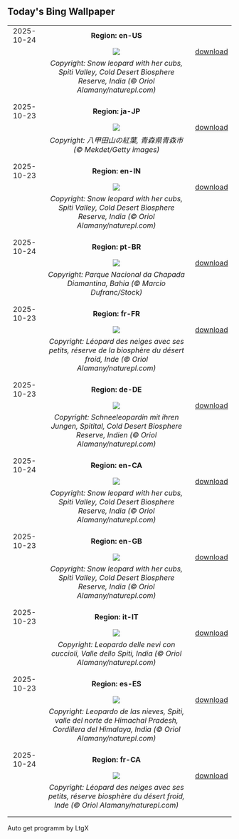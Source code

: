 ## Today's Bing Wallpaper
|      |      |      |
| :----: | :----: | :----: |
|2025-10-24|**Region: en-US**||
||![](https://www.bing.com/th?id=OHR.SnowLeopard_EN-US3294064537_UHD.jpg&pid=hp&w=1152&h=648&rs=1&c=4)| [download](https://www.bing.com/th?id=OHR.SnowLeopard_EN-US3294064537_UHD.jpg)|
||*Copyright: Snow leopard with her cubs, Spiti Valley, Cold Desert Biosphere Reserve, India (© Oriol Alamany/naturepl.com)*
||
|||
|2025-10-23|**Region: ja-JP**||
||![](https://www.bing.com/th?id=OHR.AomoriAutumn2025_JA-JP3668853549_UHD.jpg&pid=hp&w=1152&h=648&rs=1&c=4)| [download](https://www.bing.com/th?id=OHR.AomoriAutumn2025_JA-JP3668853549_UHD.jpg)|
||*Copyright: 八甲田山の紅葉, 青森県青森市 (© Mekdet/Getty images)*
||
|||
|2025-10-23|**Region: en-IN**||
||![](https://www.bing.com/th?id=OHR.SnowLeopard_EN-IN6193206285_UHD.jpg&pid=hp&w=1152&h=648&rs=1&c=4)| [download](https://www.bing.com/th?id=OHR.SnowLeopard_EN-IN6193206285_UHD.jpg)|
||*Copyright: Snow leopard with her cubs, Spiti Valley, Cold Desert Biosphere Reserve, India (© Oriol Alamany/naturepl.com)*
||
|||
|2025-10-24|**Region: pt-BR**||
||![](https://www.bing.com/th?id=OHR.PondCave_PT-BR4920189612_UHD.jpg&pid=hp&w=1152&h=648&rs=1&c=4)| [download](https://www.bing.com/th?id=OHR.PondCave_PT-BR4920189612_UHD.jpg)|
||*Copyright: Parque Nacional da Chapada Diamantina, Bahia (© Marcio Dufranc/Stock)*
||
|||
|2025-10-23|**Region: fr-FR**||
||![](https://www.bing.com/th?id=OHR.SnowLeopard_FR-FR6410501585_UHD.jpg&pid=hp&w=1152&h=648&rs=1&c=4)| [download](https://www.bing.com/th?id=OHR.SnowLeopard_FR-FR6410501585_UHD.jpg)|
||*Copyright: Léopard des neiges avec ses petits, réserve de la biosphère du désert froid, Inde (© Oriol Alamany/naturepl.com)*
||
|||
|2025-10-23|**Region: de-DE**||
||![](https://www.bing.com/th?id=OHR.SnowLeopard_DE-DE9074654183_UHD.jpg&pid=hp&w=1152&h=648&rs=1&c=4)| [download](https://www.bing.com/th?id=OHR.SnowLeopard_DE-DE9074654183_UHD.jpg)|
||*Copyright: Schneeleopardin mit ihren Jungen, Spitital, Cold Desert Biosphere Reserve, Indien (© Oriol Alamany/naturepl.com)*
||
|||
|2025-10-24|**Region: en-CA**||
||![](https://www.bing.com/th?id=OHR.SnowLeopard_EN-CA8504425279_UHD.jpg&pid=hp&w=1152&h=648&rs=1&c=4)| [download](https://www.bing.com/th?id=OHR.SnowLeopard_EN-CA8504425279_UHD.jpg)|
||*Copyright: Snow leopard with her cubs, Spiti Valley, Cold Desert Biosphere Reserve, India (© Oriol Alamany/naturepl.com)*
||
|||
|2025-10-23|**Region: en-GB**||
||![](https://www.bing.com/th?id=OHR.SnowLeopard_EN-GB3426907402_UHD.jpg&pid=hp&w=1152&h=648&rs=1&c=4)| [download](https://www.bing.com/th?id=OHR.SnowLeopard_EN-GB3426907402_UHD.jpg)|
||*Copyright: Snow leopard with her cubs, Spiti Valley, Cold Desert Biosphere Reserve, India (© Oriol Alamany/naturepl.com)*
||
|||
|2025-10-23|**Region: it-IT**||
||![](https://www.bing.com/th?id=OHR.SnowLeopard_IT-IT6712728115_UHD.jpg&pid=hp&w=1152&h=648&rs=1&c=4)| [download](https://www.bing.com/th?id=OHR.SnowLeopard_IT-IT6712728115_UHD.jpg)|
||*Copyright: Leopardo delle nevi con cuccioli, Valle dello Spiti, India (© Oriol Alamany/naturepl.com)*
||
|||
|2025-10-23|**Region: es-ES**||
||![](https://www.bing.com/th?id=OHR.SnowLeopard_ES-ES0046977195_UHD.jpg&pid=hp&w=1152&h=648&rs=1&c=4)| [download](https://www.bing.com/th?id=OHR.SnowLeopard_ES-ES0046977195_UHD.jpg)|
||*Copyright: Leopardo de las nieves, Spiti, valle del norte de Himachal Pradesh, Cordillera del Himalaya, India (© Oriol Alamany/naturepl.com)*
||
|||
|2025-10-24|**Region: fr-CA**||
||![](https://www.bing.com/th?id=OHR.SnowLeopard_FR-CA4982978167_UHD.jpg&pid=hp&w=1152&h=648&rs=1&c=4)| [download](https://www.bing.com/th?id=OHR.SnowLeopard_FR-CA4982978167_UHD.jpg)|
||*Copyright: Léopard des neiges avec ses petits, réserve biosphère du désert froid, Inde (© Oriol Alamany/naturepl.com)*
||
|||

Auto get programm by LtgX
